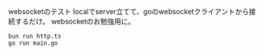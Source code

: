 websocketのテスト
localでserver立てて、goのwebsocketクライアントから接続するだけ。
websocketのお勉強用に。

```
bun run http.ts 
go run main.go
```

